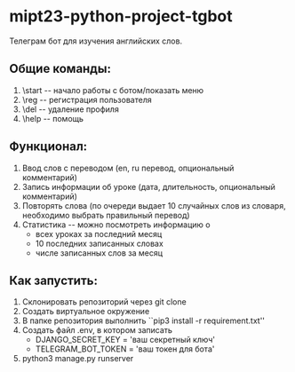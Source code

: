 # mipt23-python-project-tgbot
Телеграм бот для изучения английских слов.

## Общие команды:
1. \start -- начало работы с ботом/показать меню
2. \reg -- регистрация пользователя
3. \del -- удаление профиля
4. \help -- помощь

## Функционал:
1. Ввод слов с переводом (en, ru перевод, опциональный комментарий)
2. Запись информации об уроке (дата, длительность, опциональный комментарий)
3. Повторять слова (по очереди выдает 10 случайных слов из словаря, необходимо выбрать правильный перевод)
4. Статистика -- можно посмотреть информацию о
    * всех уроках за последний месяц
    * 10 последних записанных словах
    * числе записанных слов за месяц

## Как запустить:
1. Склонировать репозиторий через git clone
2. Создать виртуальное окружение
3. В папке репозитория выполнить ``pip3 install -r requirement.txt''
4. Создать файл .env, в котором записать
    * DJANGO_SECRET_KEY = 'ваш секретный ключ'
    * TELEGRAM_BOT_TOKEN = 'ваш токен для бота'
5. python3 manage.py runserver